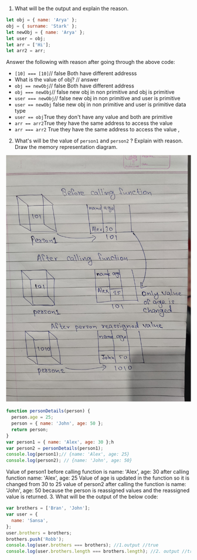 1. What will be the output and explain the reason.

```js
let obj = { name: 'Arya' };
obj = { surname: 'Stark' };
let newObj = { name: 'Arya' };
let user = obj;
let arr = ['Hi'];
let arr2 = arr;
```

Answer the following with reason after going through the above code:

- `[10] === [10]`// false Both have different addresss
- What is the value of obj? // answer
- `obj == newObj`// false Both have different address
- `obj === newObj`// false new obj in non primitive and  obj is primitive
- `user === newObj`// false new obj in non primitive and  user is primitive
- `user == newObj` false new obj in non primitive and  user is primitive data type
- `user == obj`True they don't have any value and both are primitive
- `arr == arr2`True they have the same address to access the value
- `arr === arr2` True they have the same address to access the value
  ,
2. What's will be the value of `person1` and `person2` ? Explain with reason. Draw the memory representation diagram.

<!-- To add this image here use ![name](./hello.jpg) -->
![name](./hello.jpg)
```js
function personDetails(person) {
  person.age = 25;
  person = { name: 'John', age: 50 };
  return person;
}
var person1 = { name: 'Alex', age: 30 };h
var person2 = personDetails(person1);
console.log(person1);// {name: 'Alex', age: 25}
console.log(person2); // {name: 'John', age: 50}
```
Value of person1 before calling function is  name: 'Alex', age: 30
after calling function name: 'Alex', age: 25 Value of age is updated in the function so it is changed from 30 to 25 
value of person2 after calling the function is name: 'John', age: 50 because the person is reassigned values and the reassigned value is returned.
3. What will be the output of the below code:

```js
var brothers = ['Bran', 'John'];
var user = {
  name: 'Sansa',
};
user.brothers = brothers;
brothers.push('Robb');
console.log(user.brothers === brothers); //1.output //true
console.log(user.brothers.length === brothers.length); //2. output //true
```
